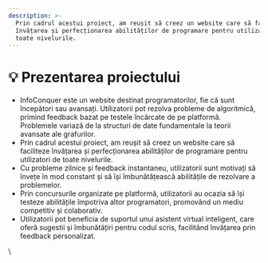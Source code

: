 ```yaml
---
description: >-
  Prin cadrul acestui proiect, am reușit să creez un website care să faciliteze
  învățarea și perfecționarea abilităților de programare pentru utilizatori de
  toate nivelurile.
---
```


# 💡 Prezentarea proiectului

* InfoConquer este un website destinat programatorilor, fie că sunt începători sau avansați. Utilizatorii pot rezolva probleme de algoritmică, primind feedback bazat pe testele încărcate de pe platformă. Problemele variază de la structuri de date fundamentale la teorii avansate ale grafurilor.
* Prin cadrul acestui proiect, am reușit să creez un website care să faciliteze învățarea și perfecționarea abilităților de programare pentru utilizatori de toate nivelurile.
* Cu probleme zilnice și feedback instantaneu, utilizatorii sunt motivați să învețe în mod constant și să își îmbunătățească abilitățile de rezolvare a problemelor.
* Prin concursurile organizate pe platformă, utilizatorii au ocazia să își testeze abilitățile împotriva altor programatori, promovând un mediu competitiv și colaborativ.
* Utilizatorii pot beneficia de suportul unui asistent virtual inteligent, care oferă sugestii și îmbunătățiri pentru codul scris, facilitând învățarea prin feedback personalizat.

\
